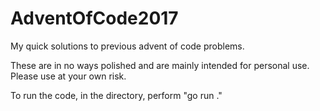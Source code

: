 # AdventOfCode2017
My quick solutions to previous advent of code problems.

These are in no ways polished and are mainly intended for personal use. Please use at your own risk.

To run the code, in the directory, perform "go run ."
